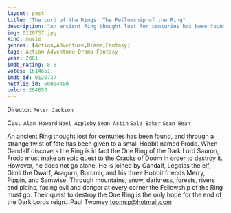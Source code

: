 ```yaml
---
layout: post
title: "The Lord of the Rings: The Fellowship of the Ring"
description: "An ancient Ring thought lost for centuries has been found, and through a strange twist of fate has been given to a small Hobbit named Frodo. When Gandalf discovers the Ring is in fact the One Ring of the Dark Lord Sauron, Frodo must make an epic quest to the Cracks of Doom in order to destroy it. However, he does not go alone. He is joined by Gandalf, Legolas the elf, Gimli the Dwarf, Aragorn, Boro.."
img: 0120737.jpg
kind: movie
genres: [Action,Adventure,Drama,Fantasy]
tags: Action Adventure Drama Fantasy 
year: 2001
imdb_rating: 8.8
votes: 1614651
imdb_id: 0120737
netflix_id: 60004480
color: 264653
---
```

Director: `Peter Jackson`  

Cast: `Alan Howard` `Noel Appleby` `Sean Astin` `Sala Baker` `Sean Bean` 

An ancient Ring thought lost for centuries has been found, and through a strange twist of fate has been given to a small Hobbit named Frodo. When Gandalf discovers the Ring is in fact the One Ring of the Dark Lord Sauron, Frodo must make an epic quest to the Cracks of Doom in order to destroy it. However, he does not go alone. He is joined by Gandalf, Legolas the elf, Gimli the Dwarf, Aragorn, Boromir, and his three Hobbit friends Merry, Pippin, and Samwise. Through mountains, snow, darkness, forests, rivers and plains, facing evil and danger at every corner the Fellowship of the Ring must go. Their quest to destroy the One Ring is the only hope for the end of the Dark Lords reign.::Paul Twomey <toomsp@hotmail.com>